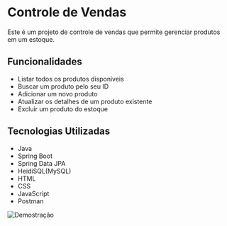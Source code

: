 # Controle de Vendas

Este é um projeto de controle de vendas que permite gerenciar produtos em um estoque.

## Funcionalidades

- Listar todos os produtos disponíveis
- Buscar um produto pelo seu ID
- Adicionar um novo produto
- Atualizar os detalhes de um produto existente
- Excluir um produto do estoque

## Tecnologias Utilizadas

- Java
- Spring Boot
- Spring Data JPA
- HeidiSQL(MySQL)
- HTML
- CSS
- JavaScript
- Postman

![Demostração]([caminho/para/a/imagem](https://github.com/rafaal2/Controle_Vendas/blob/main/Captura%20de%20Tela%20(152).png?raw=true))

